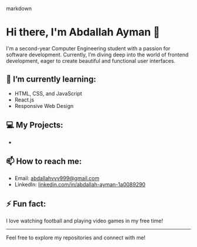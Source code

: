 markdown
# Hi there, I'm Abdallah Ayman 👋

I'm a second-year Computer Engineering student with a passion for software development. Currently, I’m diving deep into the world of frontend development, eager to create beautiful and functional user interfaces.

## 🌱 I’m currently learning:
- HTML, CSS, and JavaScript
- React.js
- Responsive Web Design

## 💻 My Projects:
- 

## 📫 How to reach me:
- Email: [abdallahvvv999@gmail.com](mailto:abdallahvvv999@gmail.com)
- LinkedIn: [linkedin.com/in/abdallah-ayman-1a0089290](www.linkedin.com/in/abdallah-ayman-1a0089290)

## ⚡ Fun fact:
I love watching football and playing video games in my free time!

---

Feel free to explore my repositories and connect with me!


<!---
AbdallahAyman03/AbdallahAyman03 is a ✨ special ✨ repository because its `README.md` (this file) appears on your GitHub profile.
You can click the Preview link to take a look at your changes.
--->
